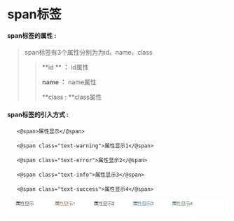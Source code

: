 # span**标签**

#### span**标签的属性 :**

> span标签有3个属性分别为为id、name、class
>
> > **id ** **：** id属性
> >
> > **name ：** name属性
> >
> > **class : **class属性

#### span标签的引入方式 :

```
   <@span>属性显示</@span>
    
   <@span class="text-warning">属性显示1</@span>

   <@span class="text-error">属性显示2</@span>

   <@span class="text-info">属性显示3</@span>

   <@span class="text-success">属性显示4</@span>
```

![](/assets/span.png)

